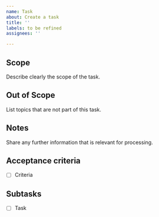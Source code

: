 ```yaml
---
name: Task
about: Create a task
title: ''
labels: to be refined
assignees: ''

---
```


Scope
---
Describe clearly the scope of the task.

Out of Scope
---
List topics that are not part of this task.

Notes  
---
Share any further information that is relevant for processing.

Acceptance criteria
---
- [ ] Criteria

Subtasks
---
- [ ] Task
